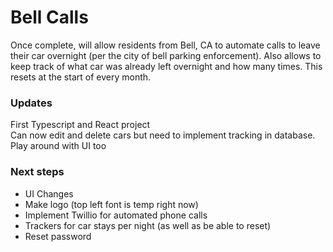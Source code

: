 # Bell Calls
Once complete, will allow residents from Bell, CA to automate calls to leave their car overnight (per the city of bell parking enforcement). Also allows to keep track of what car was already left overnight and how many times. This resets at the start of every month.

### Updates
First Typescript and React project </br>
Can now edit and delete cars but need to implement tracking in database. Play around with UI too

### Next steps
* UI Changes
* Make logo (top left font is temp right now)
* Implement Twillio for automated phone calls 
* Trackers for car stays per night (as well as be able to reset)
* Reset password